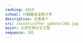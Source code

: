 ```yaml
---
ranking: 2019
school: 约翰霍普金斯大学
description: 全美第十
src: /assets/offer_update/288.jpg
major: 化学生物分子工程
sequence: 285
---
```


